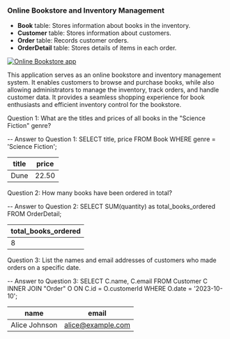 ### Online Bookstore and Inventory Management

- **Book** table: Stores information about books in the inventory.
- **Customer** table: Stores information about customers.
- **Order** table: Records customer orders.
- **OrderDetail** table: Stores details of items in each order.

[![Online Bookstore app](https://mermaid.ink/img/pako:eNqNUsuOwyAM_BXkc_sDHPdx7KnXSJUFboLCowLnsEr77-uUtEq3HNYX7LGxZ8AzmGQJNFD-cthnDF1UYh8pjep63e_TrD6nwilQVloNWDb5WdVgscLZxV6xY0_vME48pPyO9xTztvzsE7K6ZGe2qIssF5IZV-xWjyevBo-IoUGDAjr_p4nHUh5KjzxZkmEboTXfmGCWxKk9x0VxJsNPyeuwR_9Gu1JTp38Qhx2IakGs_Nu8gB3wQIE60OJazGMHXVzq5N3T8Sca0MKHdjBdLDKtP_0KflsnfEGf0RcB6R4e6nLcd-T2C5h6q_o?type=png)](https://mermaid.live/edit#pako:eNqNUsuOwyAM_BXkc_sDHPdx7KnXSJUFboLCowLnsEr77-uUtEq3HNYX7LGxZ8AzmGQJNFD-cthnDF1UYh8pjep63e_TrD6nwilQVloNWDb5WdVgscLZxV6xY0_vME48pPyO9xTztvzsE7K6ZGe2qIssF5IZV-xWjyevBo-IoUGDAjr_p4nHUh5KjzxZkmEboTXfmGCWxKk9x0VxJsNPyeuwR_9Gu1JTp38Qhx2IakGs_Nu8gB3wQIE60OJazGMHXVzq5N3T8Sca0MKHdjBdLDKtP_0KflsnfEGf0RcB6R4e6nLcd-T2C5h6q_o)

This application serves as an online bookstore and inventory management system. It enables customers to browse and purchase books, while also allowing administrators to manage the inventory, track orders, and handle customer data. It provides a seamless shopping experience for book enthusiasts and efficient inventory control for the bookstore.

Question 1: What are the titles and prices of all books in the "Science Fiction" genre?

-- Answer to Question 1:
SELECT title, price
FROM Book
WHERE genre = 'Science Fiction';

| title | price |
| ----- | ----- |
| Dune  | 22.50 |

Question 2: How many books have been ordered in total?

-- Answer to Question 2:
SELECT SUM(quantity) as total_books_ordered
FROM OrderDetail;

| total_books_ordered |
| ------------------- |
| 8                   |

Question 3: List the names and email addresses of customers who made orders on a specific date.

-- Answer to Question 3:
SELECT C.name, C.email
FROM Customer C
INNER JOIN "Order" O ON C.id = O.customerId
WHERE O.date = '2023-10-10';

| name          | email             |
| ------------- | ----------------- |
| Alice Johnson | alice@example.com |
